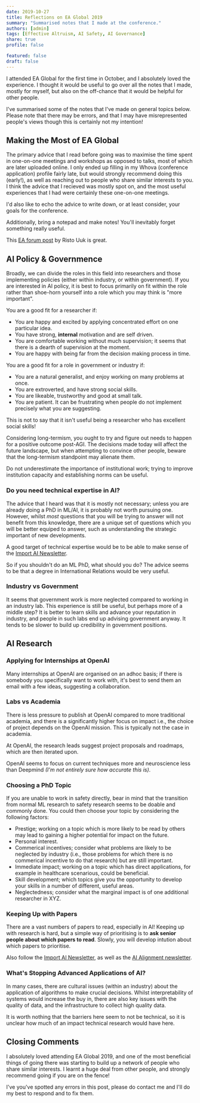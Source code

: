 ```yaml
---
date: 2019-10-27
title: Reflections on EA Global 2019
summary: "Summarised notes that I made at the conference."
authors: [admin]
tags: [Effective Altruism, AI Safety, AI Governance]
share: true
profile: false

featured: false
draft: false
---
```

I attended EA Global for the first time in October, and I absolutely loved the experience. I thought it would be useful to go over all the notes that I made, mostly for myself, but also on the off-chance that it would be helpful for other people. 

I've summarised some of the notes that I've made on general topics below. Please note that there may be errors, and that I may have misrepresented people's views though this is certainly not my intention!

## Making the Most of EA Global

The primary advice that I read before going was to maximise the time spent in one-on-one meetings and workshops as opposed to talks, most of which are later uploaded online. I only ended up filling in my Whova (conference application) profile fairly late, but would strongly recommend doing this (early!), as well as reaching out to people who share similar interests to you. I think the advice that I recieved was mostly spot on, and the most useful experiences that I had were certainly these one-on-one meetings. 

I'd also like to echo the advice to write down, or at least consider, your goals for the conference. 

Additionally, bring a notepad and make notes! You'll inevitably forget something really useful. 

This [EA forum post](https://forum.effectivealtruism.org/posts/5hKDjrGocGcreH3DC/how-to-get-the-maximum-value-out-of-effective-altruism) by Risto Uuk is great. 

## AI Policy & Governmence

Broadly, we can divide the roles in this field into researchers and those implementing policies (either within industry, or within government). If you are interested in AI policy, it is best to focus primarily on fit within the role rather than shoe-horn yourself into a role which you may think is "more important".

You are a good fit for a researcher if:

- You are happy and excited by applying concentrated effort on one particular idea.
- You have strong, **internal** motivation and are self driven.
- You are comfortable working without much supervision; it seems that there is a dearth of supervision at the moment.
- You are happy with being far from the decision making process in time.

You are a good fit for a role in government or industry if:

- You are a natural generalist, and enjoy working on many problems at once.
- You are extroverted, and have strong social skills.
- You are likeable, trustworthy and good at small talk.
- You are patient. It can be frustrating when people do not implement precisely what you are suggesting.

This is not to say that it isn't useful being a researcher who has excellent social skills!

Considering long-termism, you ought to try and figure out needs to happen for a positive outcome post-AGI. The decisions made today will affect the future landscape, but when attempting to convince other people, beware that the long-termism standpoint may alienate them. 

Do not underestimate the importance of institutional work; trying to improve institution capacity and establishing norms can be useful. 

### Do you need technical expertise in AI?

The advice that I heard was that it is mostly not necessary; unless you are already doing a PhD in ML/AI, it is probably not worth pursuing one. However, whilst *most* questions that you will be trying to answer will not benefit from this knowledge, there are a unique set of questions which you will be better equiped to answer, such as understanding the strategic important of new developments. 

A good target of technical expertise would be to be able to make sense of the [Import AI Newsletter](https://jack-clark.net/).

So if you shouldn't do an ML PhD, what should you do? The advice seems to be that a degree in International Relations would be very useful. 

### Industry vs Government

It seems that government work is more neglected compared to working in an industry lab. This experience is still be useful, but perhaps more of a middle step? It is better to learn skills and advance your reputation in industry, and people in such labs end up advising government anyway. It tends to be slower to build up credibility in government positions. 

## AI Research

### Applying for Internships at OpenAI

Many internships at OpenAI are organised on an adhoc basis; if there is somebody you specifically want to work with, it's best to send them an email with a few ideas, suggesting a collaboration. 

### Labs vs Academia

There is less pressure to publish at OpenAI compared to more traditional academia, and there is a significantly higher focus on impact i.e., the choice of project depends on the OpenAI mission. This is typically not the case in academia. 

At OpenAI, the research leads suggest project proposals and roadmaps, which are then iterated upon. 

OpenAI seems to focus on current techniques more and neuroscience less than Deepmind *(I'm not entirely sure how accurate this is)*.

### Choosing a PhD Topic

If you are unable to work in safety directly, bear in mind that the transition from normal ML research to safety research seems to be doable and commonly done. You could then choose your topic by considering the following factors:

- Prestige; working on a topic which is more likely to be read by others may lead to gaining a higher potential for impact on the future.
- Personal interest.
- Commerical incentives; consider what problems are likely to be neglected by industry (i.e., those problems for which there is no commerical incentive to do that research) but are still important.
- Immediate impact; working on a topic which has direct applications, for example in healthcare scenarious, could be beneficial.
- Skill development; which topics give you the opportunity to develop your skills in a number of different, useful areas.
- Neglectedness; consider what the marginal impact is of one additional researcher in XYZ.

### Keeping Up with Papers

There are a vast numbers of papers to read, especially in AI! Keeping up with research is hard, but a simple way of prioritising is to **ask senior people about which papers to read**. Slowly, you will develop intution about which papers to prioritise. 

Also follow the [Import AI Newsletter](https://jack-clark.net/), as well as the [AI Alignment newsletter](https://rohinshah.com/alignment-newsletter/). 

### What's Stopping Advanced Applications of AI?

In many cases, there are cultural issues (within an industry) about the application of algorithms to make crucial decisions. Whilst interpretability of systems would increase the buy in, there are also key issues with the quality of data, and the infrastructure to collect high quality data. 

It is worth nothing that the barriers here seem to not be technical, so it is unclear how much of an impact technical research would have here. 

## Closing Comments

I absolutely loved attending EA Global 2019, and one of the most beneficial things of going there was starting to build up a network of people who share similar interests. I learnt a huge deal from other people, and strongly recommend going if you are on the fence!

I've you've spotted any errors in this post, please do contact me and I'll do my best to respond and to fix them.